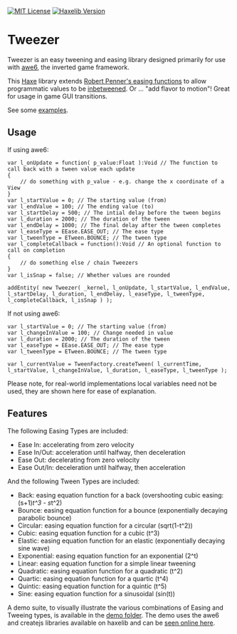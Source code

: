 [![MIT License](https://img.shields.io/badge/license-MIT-blue.svg?style=flat)](LICENSE) [![Haxelib Version](https://img.shields.io/badge/haxelib-v0.1.9-blue.svg)](http://lib.haxe.org/p/tweezer)

# Tweezer
Tweezer is an easy tweening and easing library designed primarily for use with [awe6](http://awe6.org), the inverted game framework.

This [Haxe](http://haxe.org) library extends [Robert Penner's easing functions](http://robertpenner.com/easing/) to allow programmatic values to be [inbetweened](https://en.wikipedia.org/wiki/Inbetweening).  Or ... "add flavor to motion"!  Great for usage in game GUI transitions.

See some [examples](http://hypersurge.github.io/tweezer/).
	
## Usage

If using awe6:

```
var l_onUpdate = function( p_value:Float ):Void // The function to call back with a tween value each update
{
	// do something with p_value - e.g. change the x coordinate of a View
}
var l_startValue = 0; // The starting value (from)
var l_endValue = 100; // The ending value (to)
var l_startDelay = 500; // The intial delay before the tween begins
var l_duration = 2000; // The duration of the tween
var l_endDelay = 1000; // The final delay after the tween completes
var l_easeType = EEase.EASE_OUT; // The ease type
var l_tweenType = ETween.BOUNCE; // The tween type
var l_completeCallback = function():Void // An optional function to call on completion
{
	// do something else / chain Tweezers
}
var l_isSnap = false; // Whether values are rounded

addEntity( new Tweezer( _kernel, l_onUpdate, l_startValue, l_endValue, l_startDelay, l_duration, l_endDelay, l_easeType, l_tweenType, l_completeCallback, l_isSnap ) );
```

If not using awe6:
	
```
var l_startValue = 0; // The starting value (from)
var l_changeInValue = 100; // Change needed in value
var l_duration = 2000; // The duration of the tween
var l_easeType = EEase.EASE_OUT; // The ease type
var l_tweenType = ETween.BOUNCE; // The tween type

var l_currentValue = TweenFactory.createTween( l_currentTime, l_startValue, l_changeInValue, l_duration, l_easeType, l_tweenType );
```

Please note, for real-world implementations local variables need not be used, they are shown here for ease of explanation.

## Features

The following Easing Types are included:
	
 * Ease In: accelerating from zero velocity
 * Ease In/Out: acceleration until halfway, then deceleration
 * Ease Out: decelerating from zero velocity
 * Ease Out/In: deceleration until halfway, then acceleration
 
And the following Tween Types are included:
	 
 * Back: easing equation function for a back (overshooting cubic easing: (s+1)*t^3 - s*t^2)
 * Bounce: easing equation function for a bounce (exponentially decaying parabolic bounce)
 * Circular: easing equation function for a circular (sqrt(1-t^2))
 * Cubic: easing equation function for a cubic (t^3)
 * Elastic: easing equation function for an elastic (exponentially decaying sine wave)
 * Exponential: easing equation function for an exponential (2^t)
 * Linear: easing equation function for a simple linear tweening
 * Quadratic: easing equation function for a quadratic (t^2)
 * Quartic: easing equation function for a quartic (t^4)
 * Quintic: easing equation function for a quintic (t^5)
 * Sine: easing equation function for a sinusoidal (sin(t))
 
A demo suite, to visually illustrate the various combinations of Easing and Tweeing types, is available in the [demo folder](https://github.com/hypersurge/tweezer/tree/master/demo).  The demo uses the awe6 and createjs libraries available on haxelib and can be [seen online here](http://hypersurge.github.io/tweezer/).
